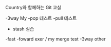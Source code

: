 Country와 함께하는 Git 교실

-3way My
-pop 테스트
-pull 테스트
- stash 실습



-fast -foward exer / my merge test
-3way other 
